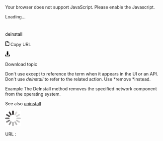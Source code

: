 Your browser does not support JavaScript. Please enable the Javascript.

Loading...

# 

deinstall

![Copy URL](deinstall_files/Copy.png)
Copy URL

![Download](deinstall_files/Download.png)

Download topic

Don't use except to reference the term when it appears in the UI or an API. Don't use *deinstall* to refer to the related action. Use *remove *instead. 

Example
The DeInstall method removes the specified network component from the operating system.

See also [](https://worldready.cloudapp.net/Styleguide/Read?id=2700&topicid=33611)[uninstall](https://worldready.cloudapp.net/Styleguide/Read?id=2700&topicid=33611)

![In progress](deinstall_files/activity-large.gif)

URL :
